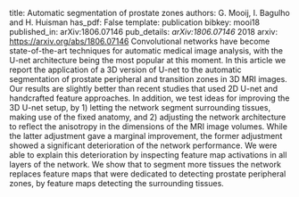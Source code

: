title: Automatic segmentation of prostate zones
authors: G. Mooij, I. Bagulho and H. Huisman
has_pdf: False
template: publication
bibkey: mooi18
published_in: arXiv:1806.07146
pub_details: <i>arXiv:1806.07146</i> 2018
arxiv: https://arxiv.org/abs/1806.07146
Convolutional networks have become state-of-the-art techniques for automatic medical image analysis, with the U-net architecture being the most popular at this moment. In this article we report the application of a 3D version of U-net to the automatic segmentation of prostate peripheral and transition zones in 3D MRI images. Our results are slightly better than recent studies that used 2D U-net and handcrafted feature approaches. In addition, we test ideas for improving the 3D U-net setup, by 1) letting the network segment surrounding tissues, making use of the fixed anatomy, and 2) adjusting the network architecture to reflect the anisotropy in the dimensions of the MRI image volumes. While the latter adjustment gave a marginal improvement, the former adjustment showed a significant deterioration of the network performance. We were able to explain this deterioration by inspecting feature map activations in all layers of the network. We show that to segment more tissues the network replaces feature maps that were dedicated to detecting prostate peripheral zones, by feature maps detecting the surrounding tissues.

